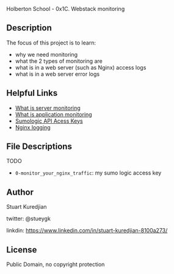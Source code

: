 Holberton School - 0x1C. Webstack monitoring
## Description

The focus of this project is to learn:
* why we need monitoring
* what the 2 types of monitoring are
* what is in a web server (such as Nginx) access logs
* what is in a web server error logs

## Helpful Links
* <a href="https://intranet.hbtn.io/rltoken/ujTPhBAl3TvofrBE8Hlc2w">What is server monitoring</a>
* <a href="https://intranet.hbtn.io/rltoken/fGzCCVr7lwNEvarE8u1HRQ">What is application monitoring</a>
* <a href="https://intranet.hbtn.io/rltoken/mdMRQFYu5rbZvhT9l3epDQ">Sumologic API Acess Keys</a>
* <a href="https://intranet.hbtn.io/rltoken/w17_g_yJMh0x3-EThHonhA">Nginx logging</a>

## File Descriptions
TODO
- `0-monitor_your_nginx_traffic`: my sumo logic access key

## Author
Stuart Kuredjian

twitter: @stueygk

linkdin: https://www.linkedin.com/in/stuart-kuredjian-8100a273/

## License
Public Domain, no copyright protection